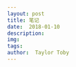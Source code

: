 ```yaml
---
layout: post
title: 笔记
date:  2018-01-10
description:  
img:  
tags: 
author:  Taylor Toby
---
```


